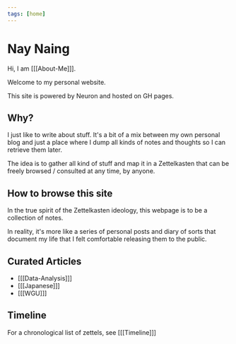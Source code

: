 ```yaml
---
tags: [home]
---
```


# Nay Naing

Hi, I am [[[About-Me]]].

Welcome to my personal website.

This site is powered by Neuron and hosted on GH pages.

## Why?
I just like to write about stuff. It's a bit of a mix between my own personal blog and just a place where I dump all kinds of notes and thoughts so I can retrieve them later.

The idea is to gather all kind of stuff and map it in a Zettelkasten that can be freely browsed / consulted at any time, by anyone.

## How to browse this site
In the true spirit of the Zettelkasten ideology, this webpage is to be a collection of notes.

In reality, it's more like a series of personal posts and diary of sorts that document my life that I felt comfortable releasing them to the public.


## Curated Articles

  * [[[Data-Analysis]]]
  * [[[Japanese]]]
  * [[[WGU]]]
    

## Timeline
For a chronological list of zettels, see [[[Timeline]]]
